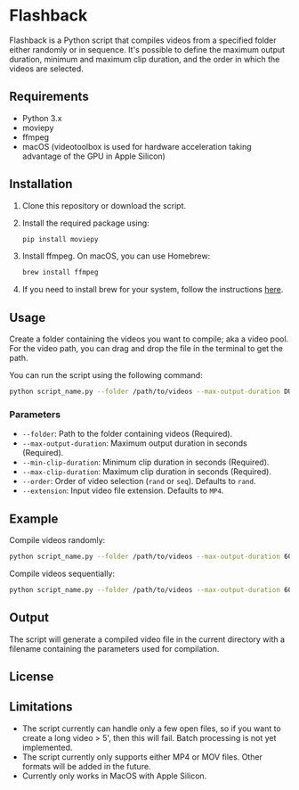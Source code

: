# Flashback

Flashback is a Python script that compiles videos from a specified folder either randomly or in sequence. It's possible to define the maximum output duration, minimum and maximum clip duration, and the order in which the videos are selected.

## Requirements

- Python 3.x
- moviepy
- ffmpeg
- macOS (videotoolbox is used for hardware acceleration taking advantage of the GPU in Apple Silicon)

## Installation

1. Clone this repository or download the script.
2. Install the required package using:

   ```bash
   pip install moviepy
   ```
3. Install ffmpeg. On macOS, you can use Homebrew:

   ```bash
   brew install ffmpeg
   ```
   
4. If you need to install brew for your system, follow the instructions [here](https://brew.sh/).

## Usage

Create a folder containing the videos you want to compile; aka a video pool.
For the video path, you can drag and drop the file in the terminal to get the path.

You can run the script using the following command:

```bash
python script_name.py --folder /path/to/videos --max-output-duration DURATION --min-clip-duration MIN_DURATION --max-clip-duration MAX_DURATION --order ORDER --extension EXTENSION
```

### Parameters

- `--folder`: Path to the folder containing videos (Required).
- `--max-output-duration`: Maximum output duration in seconds (Required).
- `--min-clip-duration`: Minimum clip duration in seconds (Required).
- `--max-clip-duration`: Maximum clip duration in seconds (Required).
- `--order`: Order of video selection (`rand` or `seq`). Defaults to `rand`.
- `--extension`: Input video file extension. Defaults to `MP4`.

## Example

Compile videos randomly:

```bash
python script_name.py --folder /path/to/videos --max-output-duration 60 --min-clip-duration 5 --max-clip-duration 10 --order rand --extension MOV
```

Compile videos sequentially:

```bash
python script_name.py --folder /path/to/videos --max-output-duration 60 --min-clip-duration 5 --max-clip-duration 10 --order seq --extension MOV
```

## Output

The script will generate a compiled video file in the current directory with a filename containing the parameters used for compilation.

## License

## Limitations

- The script currently can handle only a few  open files, so if you want to create a long video > 5', then this will fail. Batch processing is not yet implemented.
- The script currently only supports either MP4 or MOV files. Other formats will be added in the future.
- Currently only works in MacOS with Apple Silicon.